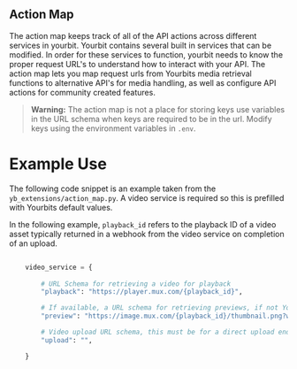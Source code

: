 ## Action Map

The action map keeps track of all of the API actions across 
different services in yourbit. Yourbit contains several built 
in services that can be modified. In order for these services 
to function, yourbit needs to know the proper request URL's to 
understand how to interact with your API. The action map lets you 
map request urls from Yourbits media retrieval functions to 
alternative API's for media handling, as well as configure API 
actions for community created features.

> **Warning:** The action map is not a place for storing keys 
use variables in the URL schema when keys are required to be in the url. Modify keys 
using the environment variables in `.env`.

# Example Use
The following code snippet is an example taken from the `yb_extensions/action_map.py`. A video service is required
so this is prefilled with Yourbits default values.

In the following example, `playback_id` refers to the playback ID of a video asset typically returned in a webhook
from the video service on completion of an upload. 

```python

    video_service = {
    
        # URL Schema for retrieving a video for playback
        "playback": "https://player.mux.com/{playback_id}", 

        # If available, a URL schema for retrieving previews, if not Yourbit will fall back to image service
        "preview": "https://image.mux.com/{playback_id}/thumbnail.png?width=214&height=121&time=1",

        # Video upload URL schema, this must be for a direct upload endpoint
        "upload": "",

    }


```